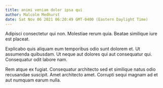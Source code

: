 ```yaml
---
title: animi veniam dolor ipsa qui
author: Malcolm Medhurst
date: Sat Nov 06 2021 06:20:49 GMT-0400 (Eastern Daylight Time)
---
```

Adipisci consectetur qui non. Molestiae rerum quia. Beatae similique iure est placeat.

 Explicabo quis aliquam eum temporibus odio sunt dolorem et. Ut assumenda quibusdam. Ut neque aut dolores qui aut consequatur qui. Consequatur odit labore nam.

 Rem atque ex fugiat. Consequatur architecto sed et similique natus odio recusandae suscipit. Amet architecto amet. Corrupti sequi magnam ad et aut numquam earum nulla.